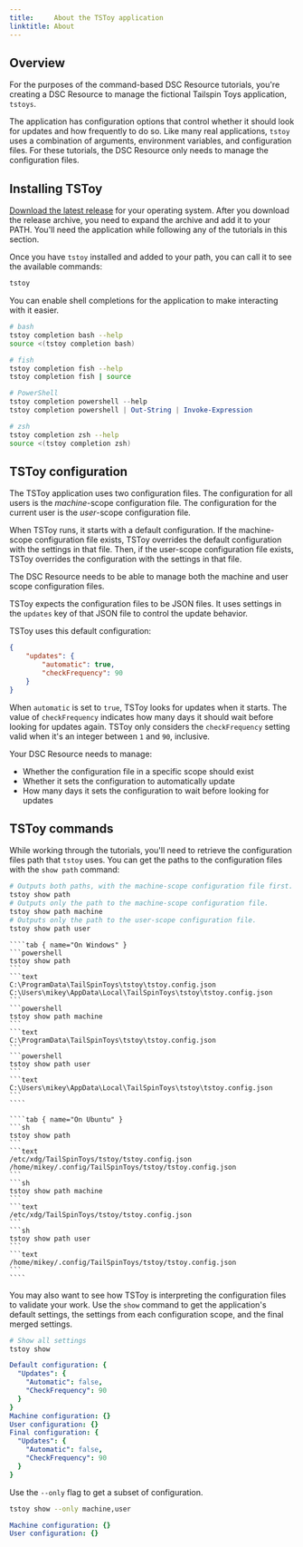 ```yaml
---
title:     About the TSToy application
linktitle: About
---
```


## Overview

For the purposes of the command-based DSC Resource tutorials, you're creating a DSC Resource to
manage the fictional Tailspin Toys application, `tstoys`.

The application has configuration options that control whether it should look for updates and how
frequently to do so. Like many real applications, `tstoy` uses a combination of arguments,
environment variables, and configuration files. For these tutorials, the DSC Resource only needs to
manage the configuration files.

## Installing TSToy

[Download the latest release][01] for your operating system. After you download the release
archive, you need to expand the archive and add it to your PATH. You'll need the application while
following any of the tutorials in this section.

<!-- Add tabbed examples for doing so -->

Once you have `tstoy` installed and added to your path, you can call it to see the available
commands:

```sh
tstoy
```

You can enable shell completions for the application to make interacting with it easier.

```bash
# bash
tstoy completion bash --help
source <(tstoy completion bash)
```

```sh
# fish
tstoy completion fish --help
tstoy completion fish | source
```

```powershell
# PowerShell
tstoy completion powershell --help
tstoy completion powershell | Out-String | Invoke-Expression
```

```zsh
# zsh
tstoy completion zsh --help
source <(tstoy completion zsh)
```

## TSToy configuration

The TSToy application uses two configuration files. The configuration for all users is the
_machine_-scope configuration file. The configuration for the current user is the _user_-scope
configuration file.

When TSToy runs, it starts with a default configuration. If the machine-scope configuration file
exists, TSToy overrides the default configuration with the settings in that file. Then, if the
user-scope configuration file exists, TSToy overrides the configuration with the settings in that
file.

The DSC Resource needs to be able to manage both the machine and user scope configuration files.

TSToy expects the configuration files to be JSON files. It uses settings in the `updates`
key of that JSON file to control the update behavior.

TSToy uses this default configuration:

```json
{
    "updates": {
        "automatic": true,
        "checkFrequency": 90
    }
}
```

When `automatic` is set to `true`, TSToy looks for updates when it starts. The value of
`checkFrequency` indicates how many days it should wait before looking for updates
again. TSToy only considers the `checkFrequency` setting valid when it's an integer
between `1` and `90`, inclusive.

Your DSC Resource needs to manage:

- Whether the configuration file in a specific scope should exist
- Whether it sets the configuration to automatically update
- How many days it sets the configuration to wait before looking for updates

## TSToy commands

While working through the tutorials, you'll need to retrieve the configuration files path that
`tstoy` uses. You can get the paths to the configuration files with the `show path` command:

```sh
# Outputs both paths, with the machine-scope configuration file first.
tstoy show path
# Outputs only the path to the machine-scope configuration file.
tstoy show path machine
# Outputs only the path to the user-scope configuration file.
tstoy show path user
```

``````tabs { #command-output}
````tab { name="On Windows" }
```powershell
tstoy show path
```
```text
C:\ProgramData\TailSpinToys\tstoy\tstoy.config.json
C:\Users\mikey\AppData\Local\TailSpinToys\tstoy\tstoy.config.json
```
```powershell
tstoy show path machine
```
```text
C:\ProgramData\TailSpinToys\tstoy\tstoy.config.json
```
```powershell
tstoy show path user
```
```text
C:\Users\mikey\AppData\Local\TailSpinToys\tstoy\tstoy.config.json
```
````

````tab { name="On Ubuntu" }
```sh
tstoy show path
```
```text
/etc/xdg/TailSpinToys/tstoy/tstoy.config.json
/home/mikey/.config/TailSpinToys/tstoy/tstoy.config.json
```
```sh
tstoy show path machine
```
```text
/etc/xdg/TailSpinToys/tstoy/tstoy.config.json
```
```sh
tstoy show path user
```
```text
/home/mikey/.config/TailSpinToys/tstoy/tstoy.config.json
```
````
``````

You may also want to see how TSToy is interpreting the configuration files to validate your work.
Use the `show` command to get the application's default settings, the settings from each
configuration scope, and the final merged settings.

```sh
# Show all settings
tstoy show
```

```yaml
Default configuration: {
  "Updates": {
    "Automatic": false,
    "CheckFrequency": 90
  }
}
Machine configuration: {}
User configuration: {}
Final configuration: {
  "Updates": {
    "Automatic": false,
    "CheckFrequency": 90
  }
}
```

Use the `--only` flag to get a subset of configuration.

```sh
tstoy show --only machine,user
```

```yaml
Machine configuration: {}
User configuration: {}
```

<!-- Fictional URL -->
[01]: https://github.com/MicrosoftDocs/DSC-Examples/releases/tag/app%2Fv1.0.0
